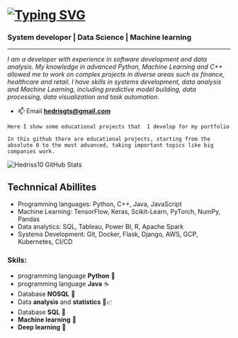 # [![Typing SVG](https://readme-typing-svg.demolab.com?font=Indie+Flower&size=40&pause=1000&color=037B7B&background=FFFFFF00&vCenter=true&width=700&height=60&lines=%F0%9F%91%8B+Welcome+)](https://git.io/typing-svg)

### System developer | Data Science | Machine learning 
---
*I am a developer with experience in software development and data analysis. My knowledge in advanced Python, Machine Learning and C++ allowed me to work on complex projects in diverse areas such as finance, healthcare and retail. I have skills in systems development, data analysis and Machine Learning, including predictive model building, data processing, data visualization and task automation.*



- 📫 Email  **hedrisgts@gmail.com**

`Here I show some educational projects that  I develop for my portfolio`

`In this github there are educational projects, starting from the absolute 0 to the most advanced, taking important topics like big companies work.`

![Hedriss10 GitHub Stats](https://github-readme-stats.vercel.app/api?username=Hedriss10&show_icons=true&theme=dracula)

## Technnical Abillites 
- Programming languages: Python, C++, Java, JavaScript
- Machine Learning: TensorFlow, Keras, Scikit-Learn, PyTorch, NumPy, Pandas
- Data analytics: SQL, Tableau, Power BI, R, Apache Spark
- Systems Development: Git, Docker, Flask, Django, AWS, GCP, Kubernetes, CI/CD

### Skils:
 - programming language  **Python** 🐍
 - programming language **Java** ☕️
 - Database **NOSQL** 🐘
 - Data **analysis** and **statistics** 🎲📈
 - Database **SQL** 🐬
 - **Machine learning** 🧠
 - **Deep learning** 🤖
